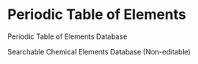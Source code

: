 # Periodic Table of Elements

Periodic Table of Elements Database

Searchable Chemical Elements Database (Non-editable)
